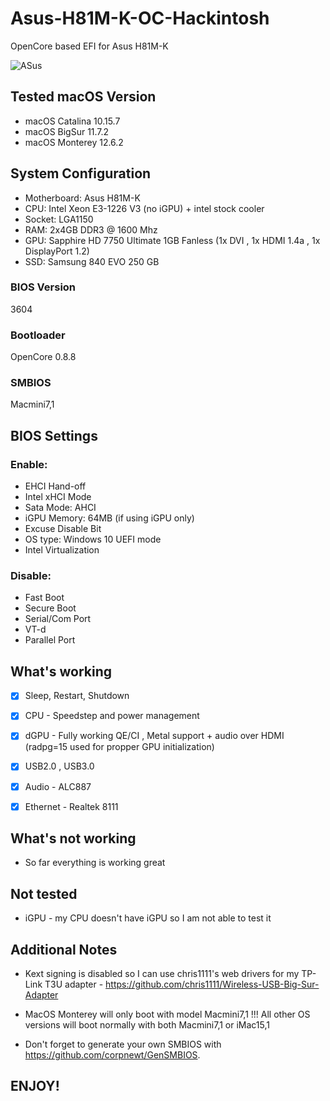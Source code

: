 # Asus-H81M-K-OC-Hackintosh

OpenCore based EFI for Asus H81M-K


![ASus](https://user-images.githubusercontent.com/93620854/213602398-cd8d3cd7-991e-466b-beeb-ee048b02e671.png)



## Tested macOS Version

- macOS Catalina 10.15.7
- macOS BigSur 11.7.2
- macOS Monterey 12.6.2


## System Configuration


- Motherboard:  Asus H81M-K 
- CPU: Intel Xeon E3-1226 V3 (no iGPU) + intel stock cooler
- Socket: LGA1150
- RAM: 2x4GB DDR3 @ 1600 Mhz
- GPU: Sapphire HD 7750 Ultimate 1GB Fanless (1x DVI , 1x HDMI 1.4a , 1x DisplayPort 1.2)
- SSD: Samsung 840 EVO 250 GB


### BIOS Version

3604


### Bootloader

OpenCore 0.8.8


### SMBIOS

Macmini7,1


## BIOS Settings
 

### Enable:

 
- EHCI Hand-off
- Intel xHCI Mode
- Sata Mode: AHCI
- iGPU Memory: 64MB (if using iGPU only)
- Excuse Disable Bit
- OS type: Windows 10 UEFI mode
- Intel Virtualization

 

### Disable:

- Fast Boot
- Secure Boot
- Serial/Com Port
- VT-d
- Parallel Port


## What's working

 - [x] Sleep, Restart, Shutdown
 
 - [x] CPU - Speedstep and power management

 - [x] dGPU - Fully working QE/CI , Metal support + audio over HDMI (radpg=15 used for propper GPU initialization) 
 
 - [x] USB2.0 , USB3.0
 
 - [x] Audio - ALC887
 
 - [x] Ethernet - Realtek 8111
 


## What's not working

- So far everything is working great

## Not tested

- iGPU - my CPU doesn't have iGPU so I am not able to test it



## Additional Notes

- Kext signing is disabled so I can use chris1111's web drivers for my TP-Link T3U adapter - https://github.com/chris1111/Wireless-USB-Big-Sur-Adapter

- MacOS Monterey will only boot with model Macmini7,1 !!! All other OS versions will boot normally with both Macmini7,1 or iMac15,1

- Don't forget to generate your own SMBIOS with https://github.com/corpnewt/GenSMBIOS. 

## ENJOY!
